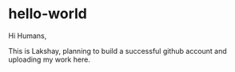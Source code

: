 # hello-world
Hi Humans,

This is Lakshay, planning to build a successful github account and uploading my work here.
